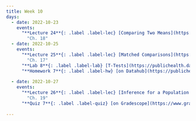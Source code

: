 ```yaml
---
title: Week 10
days:
  - date: 2022-10-23
    events:
      "**Lecture 24**{: .label .label-lec} [Comparing Two Means](https://ph142-ucb.github.io/fa23/src/lec/Lec_24_Comparing-two-means.pdf) [(Recording)](https://kaltura.berkeley.edu/channel/PH142%2BFall%2B2023/324651512/subscribe)":
        "Ch. 18"
  - date: 2022-10-25
    events:
      "**Lecture 25**{: .label .label-lec} [Matched Comparisons](https://ph142-ucb.github.io/fa23/src/lec/Lec_25_Paired-t-test.pdf) [(Recording)](https://kaltura.berkeley.edu/channel/PH142%2BFall%2B2023/324651512/subscribe) ": 
        "Ch. 17"
      "**Lab 8**{: .label .label-lab} [T-Tests](https://publichealth.datahub.berkeley.edu/hub/user-redirect/git-pull?repo=https%3A%2F%2Fgithub.com%2Fph142-ucb%2Fph142-fa23&urlpath=rstudio%2F&branch=main) (Due Oct 27th)":
      "**Homework 7**{: .label .label-hw} [on Datahub](https://publichealth.datahub.berkeley.edu/hub/user-redirect/git-pull?repo=https%3A%2F%2Fgithub.com%2Fph142-ucb%2Fph142-fa23&urlpath=rstudio%2F&branch=main) [(Solutions)](https://ph142-ucb.github.io/fa23/src/hw-sol/hw07-sol.pdf) ":
      
  - date: 2022-10-27
    events:
      "**Lecture 26**{: .label .label-lec} [Inference for a Population Proportion](https://ph142-ucb.github.io/fa23/src/lec/Lec26_Inference-population-proportion.pdf) [(Recording)](https://kaltura.berkeley.edu/channel/PH142%2BFall%2B2023/324651512/subscribe) ":
        "Ch. 19"
      "**Quiz 7**{: .label .label-quiz} [on Gradescope](https://www.gradescope.com/courses/575069) (Open 24hr, Due Oct 27th, 11:59 PM PST)":
      
---
```

